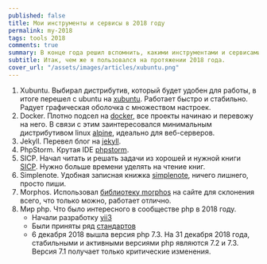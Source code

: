 ```yaml
---
published: false
title: Мои инструменты и сервисы в 2018 году
permalink: my-2018
tags: tools 2018
comments: true
summary: В конце года решил вспомнить, какими инструментами и сервисами я пользовался в 2018 году и вероятно буду пользоваться дальше.
subtitle: Итак, чем же я пользовался на протяжении 2018 года.
cover_url: "/assets/images/articles/xubuntu.png"
--- 
```


1. Xubuntu. Выбирал дистрибутив, который будет удобен для работы, в итоге перешел с ubuntu на [xubuntu](https://xubuntu.org/).
Работает быстро и стабильно. Радует графическая оболочка с множеством настроек.
2. Docker. Плотно подсел на [docker](https://www.docker.com/), все проекты начинаю и перевожу на него. В связи с этим заинтересовался
минимальным дистрибутивом linux [alpine](https://alpinelinux.org/), идеально для веб-серверов.
3. Jekyll. Перевел блог на [jekyll](https://jekyllrb.com/).
4. PhpStorm. Крутая IDE [phpstorm](https://www.jetbrains.com/phpstorm/).
5. SICP. Начал читать и решать задачи из хорошей и нужной книги [SICP](https://www.ozon.ru/context/detail/id/5322055/). Нужно больше времени уделять на чтение книг.
6. Simplenote. Удобная записная книжка [simplenote](https://simplenote.com/), ничего лишнего, просто пиши.
7. Morphos. Использовал [библиотеку morphos](http://morphos.io/) на сайте для склонения всего, что только можно, работает
отлично.
8. Мир php. Что было интересного в сообществе php в 2018 году. 
    - Начали разработку [yii3](https://github.com/yiisoft/yii-core)
    - Были приняты ряд [стандартов](https://www.php-fig.org/psr/#index-by-status)
    - 6 декабря 2018 вышла версия php 7.3. На 31 декабря 2018 года, стабильными и активными версиями php являются 7.2 и 7.3. Версия 7.1 получает только критические изменения.
